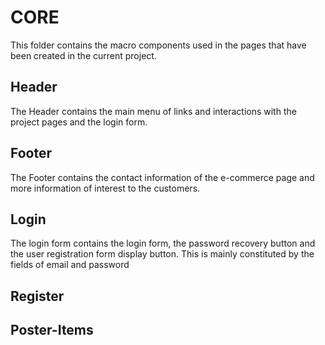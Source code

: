 # CORE
This folder contains the macro components used in the pages that have been created in the current project.

## Header
The Header contains the main menu of links and interactions with the project pages and the login form.

## Footer
The Footer contains the contact information of the e-commerce page and more information of interest to the customers.

## Login
The login form contains the login form, the password recovery button and the user registration form display button. This is mainly constituted by the fields of email and password

## Register


## Poster-Items
